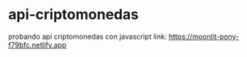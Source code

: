 # api-criptomonedas
probando api criptomonedas con javascript
link: https://moonlit-pony-f79bfc.netlify.app
